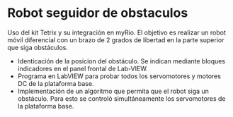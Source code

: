 # Robot seguidor de obstaculos
Uso del kit Tetrix y su integración en myRio. El objetivo es realizar un robot móvil  diferencial con un brazo de 2 grados de libertad en la parte superior que siga obstáculos.

- Identicación de la posicion del obstáculo. Se indican mediante bloques indicadores en el panel frontal de Lab-VIEW.
- Programa en LabVIEW para probar todos los servomotores y motores DC de la plataforma base.
- Implementación de un algoritmo que permita que el robot siga un obstáculo. Para esto se controló simultáneamente los servomotores de la plataforma base.
